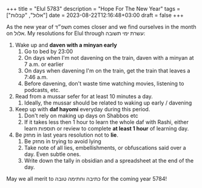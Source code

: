 +++
title = "Elul 5783"
description = "Hope For The New Year"
tags = ["אלול", "קבלות"]
date = 2023-08-22T12:16:48+03:00
draft = false
+++

As the new year of תשפ״ד comes closer and we find ourselves in the month on אלול. My resolutions for Elul through עשרת ימי תשובה:

1. Wake up and **daven with a minyan early**
   1. Go to bed by 23:00
   2. On days when I'm not davening on the train, daven with a minyan at 7 a.m. or earlier
   3. On days when davening I'm on the train, get the train that leaves a 7:46 a.m.
   4. Before davening, don't waste time watching movies, listening to podcasts, etc.
2. Read from a mussar sefer for at least 10 minutes a day.
   1. Ideally, the mussar should be related to waking up early / davening
3. Keep up with **daf hayomi** everyday during this period.
   1. Don't rely on making up days on Shabbos etc
   2. If it takes less then 1 hour to learn the whole daf with Rashi, either learn תוספות or review to complete **at least 1 hour** of learning day.
4. Be מחזק in last years resolution not to **lie**.
   1. Be מחזק in trying to avoid lying
   2. Take note of all lies, embellishments, or obfuscations said over a day. Even subtle ones.
   3. Write down the tally in obsidian and a spreadsheet at the end of the day.

May we all merit to כתיבה וחתימה טובה for the coming year 5784!
